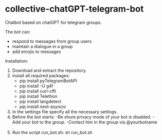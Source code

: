 # collective-chatGPT-telegram-bot
Сhatbot based on chatGPT for telegram groups. 

The bot can:
- respond to messages from group users
- maintain a dialogue in a group
- add emojis to messages

Installation:
1. Download and extract the repository.
2. Install all required packages:
   - pip install pyTelegramBotAPI
   - pip install -U g4f
   - pip install curl-cffi
   - pip install Telethon
   - pip install langdetect
   - pip install nest-asyncio
3. In the settings file specify all the necessary settings.
4. Before the bot starts:
   -Be shure privacy mode of your bot is disabled.
   -Add your bot to the group.
   -Contact him in the group via @yourbotname <any text>.
5. Run the script run_bot.sh:
   sh run_bot.sh
